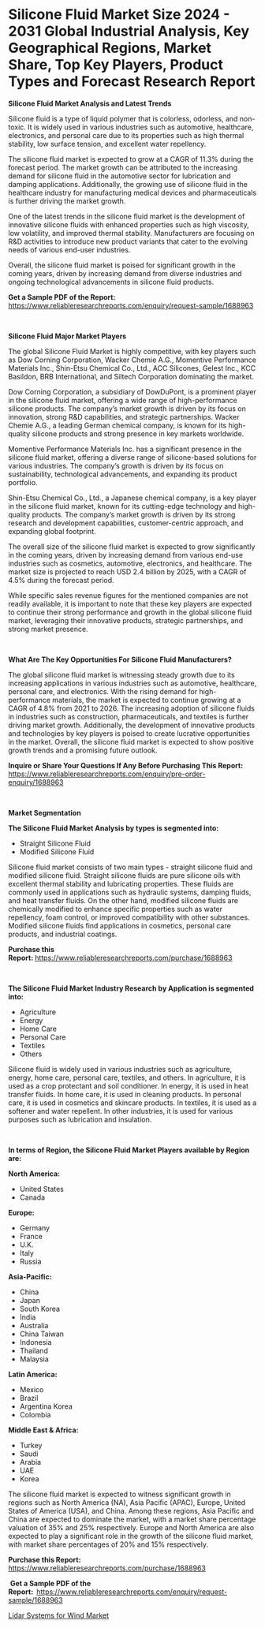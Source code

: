 <p><h1>Silicone Fluid Market Size 2024 - 2031 Global Industrial Analysis, Key Geographical Regions, Market Share, Top Key Players, Product Types and Forecast Research Report</h1></p><p><strong>Silicone Fluid Market Analysis and Latest Trends</strong></p>
<p><p>Silicone fluid is a type of liquid polymer that is colorless, odorless, and non-toxic. It is widely used in various industries such as automotive, healthcare, electronics, and personal care due to its properties such as high thermal stability, low surface tension, and excellent water repellency.</p><p>The silicone fluid market is expected to grow at a CAGR of 11.3% during the forecast period. The market growth can be attributed to the increasing demand for silicone fluid in the automotive sector for lubrication and damping applications. Additionally, the growing use of silicone fluid in the healthcare industry for manufacturing medical devices and pharmaceuticals is further driving the market growth.</p><p>One of the latest trends in the silicone fluid market is the development of innovative silicone fluids with enhanced properties such as high viscosity, low volatility, and improved thermal stability. Manufacturers are focusing on R&D activities to introduce new product variants that cater to the evolving needs of various end-user industries.</p><p>Overall, the silicone fluid market is poised for significant growth in the coming years, driven by increasing demand from diverse industries and ongoing technological advancements in silicone fluid products.</p></p>
<p><strong>Get a Sample PDF of the Report:&nbsp;</strong> <a href="https://www.reliableresearchreports.com/enquiry/request-sample/1688963">https://www.reliableresearchreports.com/enquiry/request-sample/1688963</a></p>
<p>&nbsp;</p>
<p><strong>Silicone Fluid Major Market Players</strong></p>
<p><p>The global Silicone Fluid Market is highly competitive, with key players such as Dow Corning Corporation, Wacker Chemie A.G., Momentive Performance Materials Inc., Shin-Etsu Chemical Co., Ltd., ACC Silicones, Gelest Inc., KCC Basildon, BRB International, and Siltech Corporation dominating the market.</p><p>Dow Corning Corporation, a subsidiary of DowDuPont, is a prominent player in the silicone fluid market, offering a wide range of high-performance silicone products. The company’s market growth is driven by its focus on innovation, strong R&D capabilities, and strategic partnerships. Wacker Chemie A.G., a leading German chemical company, is known for its high-quality silicone products and strong presence in key markets worldwide.</p><p>Momentive Performance Materials Inc. has a significant presence in the silicone fluid market, offering a diverse range of silicone-based solutions for various industries. The company’s growth is driven by its focus on sustainability, technological advancements, and expanding its product portfolio.</p><p>Shin-Etsu Chemical Co., Ltd., a Japanese chemical company, is a key player in the silicone fluid market, known for its cutting-edge technology and high-quality products. The company’s market growth is driven by its strong research and development capabilities, customer-centric approach, and expanding global footprint.</p><p>The overall size of the silicone fluid market is expected to grow significantly in the coming years, driven by increasing demand from various end-use industries such as cosmetics, automotive, electronics, and healthcare. The market size is projected to reach USD 2.4 billion by 2025, with a CAGR of 4.5% during the forecast period.</p><p>While specific sales revenue figures for the mentioned companies are not readily available, it is important to note that these key players are expected to continue their strong performance and growth in the global silicone fluid market, leveraging their innovative products, strategic partnerships, and strong market presence.</p></p>
<p>&nbsp;</p>
<p><strong>What Are The Key Opportunities For Silicone Fluid Manufacturers?</strong></p>
<p><p>The global silicone fluid market is witnessing steady growth due to its increasing applications in various industries such as automotive, healthcare, personal care, and electronics. With the rising demand for high-performance materials, the market is expected to continue growing at a CAGR of 4.8% from 2021 to 2026. The increasing adoption of silicone fluids in industries such as construction, pharmaceuticals, and textiles is further driving market growth. Additionally, the development of innovative products and technologies by key players is poised to create lucrative opportunities in the market. Overall, the silicone fluid market is expected to show positive growth trends and a promising future outlook.</p></p>
<p><strong>Inquire or Share Your Questions If Any Before Purchasing This Report:</strong> <a href="https://www.reliableresearchreports.com/enquiry/pre-order-enquiry/1688963">https://www.reliableresearchreports.com/enquiry/pre-order-enquiry/1688963</a></p>
<p>&nbsp;</p>
<p><strong>Market Segmentation</strong></p>
<p><strong>The Silicone Fluid Market Analysis by types is segmented into:</strong></p>
<p><ul><li>Straight Silicone Fluid</li><li>Modified Silicone Fluid</li></ul></p>
<p><p>Silicone fluid market consists of two main types - straight silicone fluid and modified silicone fluid. Straight silicone fluids are pure silicone oils with excellent thermal stability and lubricating properties. These fluids are commonly used in applications such as hydraulic systems, damping fluids, and heat transfer fluids. On the other hand, modified silicone fluids are chemically modified to enhance specific properties such as water repellency, foam control, or improved compatibility with other substances. Modified silicone fluids find applications in cosmetics, personal care products, and industrial coatings.</p></p>
<p><strong>Purchase this Report:&nbsp;</strong><a href="https://www.reliableresearchreports.com/purchase/1688963">https://www.reliableresearchreports.com/purchase/1688963</a></p>
<p>&nbsp;</p>
<p><strong>The Silicone Fluid Market Industry Research by Application is segmented into:</strong></p>
<p><ul><li>Agriculture</li><li>Energy</li><li>Home Care</li><li>Personal Care</li><li>Textiles</li><li>Others</li></ul></p>
<p><p>Silicone fluid is widely used in various industries such as agriculture, energy, home care, personal care, textiles, and others. In agriculture, it is used as a crop protectant and soil conditioner. In energy, it is used in heat transfer fluids. In home care, it is used in cleaning products. In personal care, it is used in cosmetics and skincare products. In textiles, it is used as a softener and water repellent. In other industries, it is used for various purposes such as lubrication and insulation.</p></p>
<p>&nbsp;</p>
<p><strong>In terms of Region, the Silicone Fluid Market Players available by Region are:</strong></p>
<p>
    <p> <strong> North America: </strong>
        <ul>
            <li>United States</li>
            <li>Canada</li>
        </ul>
        </p> 
    <p> <strong> Europe: </strong>
        <ul>
            <li>Germany</li>
            <li>France</li>
            <li>U.K.</li>
            <li>Italy</li>
            <li>Russia</li>
        </ul>
        </p> 
    <p> <strong> Asia-Pacific: </strong>
        <ul>
            <li>China</li>
            <li>Japan</li>
            <li>South Korea</li>
            <li>India</li>
            <li>Australia</li>
            <li>China Taiwan</li>
            <li>Indonesia</li>
            <li>Thailand</li>
            <li>Malaysia</li>
        </ul>
        </p> 
    <p> <strong> Latin America: </strong>
        <ul>
            <li>Mexico</li>
            <li>Brazil</li>
            <li>Argentina Korea</li>
            <li>Colombia</li>
        </ul>
        </p> 
    <p> <strong> Middle East & Africa: </strong>
        <ul>
            <li>Turkey</li>
            <li>Saudi</li>
            <li>Arabia</li>
            <li>UAE</li>
            <li>Korea</li>
        </ul>
    </p>
    </p>
<p><p>The silicone fluid market is expected to witness significant growth in regions such as North America (NA), Asia Pacific (APAC), Europe, United States of America (USA), and China. Among these regions, Asia Pacific and China are expected to dominate the market, with a market share percentage valuation of 35% and 25% respectively. Europe and North America are also expected to play a significant role in the growth of the silicone fluid market, with market share percentages of 20% and 15% respectively.</p></p>
<p><strong>Purchase this Report: </strong><a href="https://www.reliableresearchreports.com/purchase/1688963">https://www.reliableresearchreports.com/purchase/1688963</a></p>
<p>&nbsp;<strong>Get a Sample PDF of the Report:&nbsp;&nbsp;</strong><a href="https://www.reliableresearchreports.com/enquiry/request-sample/1688963">https://www.reliableresearchreports.com/enquiry/request-sample/1688963</a></p>
<p><strong></strong></p>
<p><p><a href="https://gamy-alyssum-396.notion.site/Lidar-Systems-for-Wind-Market-Research-Report-The-Key-To-Successful-Business-Strategy-Forecasted-fo-642240789e7d4546bc330669cab2d26f">Lidar Systems for Wind Market</a></p></p>